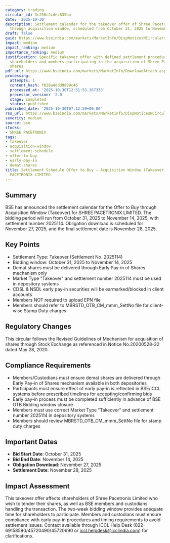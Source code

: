 ```yaml
---
category: trading
circular_id: 3c256c2cdec835ba
date: '2025-10-30'
description: Settlement calendar for the takeover offer of Shree Pacetronix Limited
  through acquisition window, scheduled from October 31, 2025 to November 14, 2025.
draft: false
guid: https://www.bseindia.com/markets/MarketInfo/DispNoticesNCirculars.aspx?Noticeid={ABCA7279-9156-4601-849A-01E19AD34A04}&noticeno=20251030-1&dt=10/30/2025&icount=1&totcount=26&flag=0
impact: medium
impact_ranking: medium
importance_ranking: medium
justification: Specific takeover offer with defined settlement procedures affecting
  shareholders and members participating in the acquisition of Shree Pacetronix Limited
  shares
pdf_url: https://www.bseindia.com/markets/MarketInfo/DownloadAttach.aspx?id=20251030-1&attachedId=
processing:
  attempts: 1
  content_hash: f028a4ddd9899c46
  processed_at: '2025-10-30T12:51:53.367335'
  processor_version: '2.0'
  stage: completed
  status: published
published_date: '2025-10-30T07:12:59+00:00'
rss_url: https://www.bseindia.com/markets/MarketInfo/DispNoticesNCirculars.aspx?Noticeid={ABCA7279-9156-4601-849A-01E19AD34A04}&noticeno=20251030-1&dt=10/30/2025&icount=1&totcount=26&flag=0
severity: medium
source: bse
stocks:
- SHREE PACETRONIX
tags:
- takeover
- acquisition-window
- settlement-schedule
- offer-to-buy
- early-pay-in
- demat-shares
title: Settlement Schedule Offer to Buy – Acquisition Window (Takeover) for SHREE
  PACETRONIX LIMITED
---
```


## Summary

BSE has announced the settlement calendar for the Offer to Buy through Acquisition Window (Takeover) for SHREE PACETRONIX LIMITED. The bidding period will run from October 31, 2025 to November 14, 2025, with settlement number 2025114. Obligation download is scheduled for November 27, 2025, and the final settlement date is November 28, 2025.

## Key Points

- Settlement Type: Takeover (Settlement No. 2025114)
- Bidding window: October 31, 2025 to November 14, 2025
- Demat shares must be delivered through Early Pay-in of Shares mechanism only
- Market Type "Takeover" and settlement number 2025114 must be used in depository systems
- CDSL & NSDL early pay-in securities will be earmarked/blocked in client accounts
- Members NOT required to upload EPN file
- Members should refer to MBRSTD_OTB_CM_mmm_SettNo file for client-wise Stamp Duty charges

## Regulatory Changes

This circular follows the Revised Guidelines of Mechanism for acquisition of shares through Stock Exchange as referenced in Notice No.20200528-32 dated May 28, 2020.

## Compliance Requirements

- Members/Custodians must ensure demat shares are delivered through Early Pay-in of Shares mechanism available in both depositories
- Participants must ensure effect of early pay-in is reflected in BSE/ICCL systems before prescribed timelines for accepting/confirming bids
- Early pay-in process must be completed sufficiently in advance of BSE OTB Bidding window closure
- Members must use correct Market Type "Takeover" and settlement number 2025114 in depository systems
- Members should review MBRSTD_OTB_CM_mmm_SettNo file for stamp duty charges

## Important Dates

- **Bid Start Date**: October 31, 2025
- **Bid End Date**: November 14, 2025
- **Obligation Download**: November 27, 2025
- **Settlement Date**: November 28, 2025

## Impact Assessment

This takeover offer affects shareholders of Shree Pacetronix Limited who wish to tender their shares, as well as BSE members and custodians handling the transaction. The two-week bidding window provides adequate time for shareholders to participate. Members and custodians must ensure compliance with early pay-in procedures and timing requirements to avoid settlement issues. Contact available through ICCL Help Desk (022-69158590/45720490/45720690 or iccl.helpdesk@icclindia.com) for clarifications.